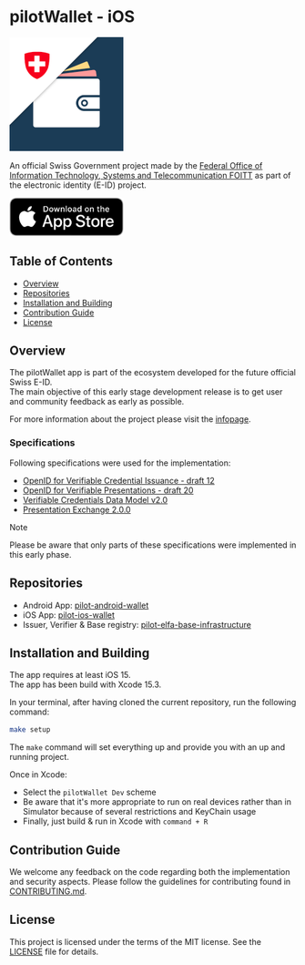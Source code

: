 # pilotWallet - iOS

<div align="left">
<img src="./Resources/pilotWalletLogo.png?raw=true" width="200" />
</div>

An official Swiss Government project made by the [Federal Office of Information Technology, Systems and Telecommunication FOITT](https://www.bit.admin.ch/)
as part of the electronic identity (E-ID) project.

<div align="left">
<a href='https://apps.apple.com/app/id6478277720' target='_blank'>
<img alt='Download on the App Store' src='./Resources/downloadOnAppStoreLogo.png?raw=true' width="200" />
</a>
</div>

## Table of Contents

- [Overview](#overview)
- [Repositories](#repositories)
- [Installation and Building](#installation-and-building)
- [Contribution Guide](#contribution-guide)
- [License](#license)


## Overview

The pilotWallet app is part of the ecosystem developed for the future official Swiss E-ID.<br/>
The main objective of this early stage development release is to get user and community feedback as early as possible.<br/>

For more information about the project please visit the [infopage](https://github.com/e-id-admin/eidch-pilot-elfa-base-infrastructure?tab=readme-ov-file#project-context).

### Specifications

Following specifications were used for the implementation:

- [OpenID for Verifiable Credential Issuance - draft 12](https://openid.net/specs/openid-4-verifiable-credential-issuance-1_0-12.html)
- [OpenID for Verifiable Presentations - draft 20](https://openid.net/specs/openid-4-verifiable-presentations-1_0-20.html)
- [Verifiable Credentials Data Model v2.0](https://www.w3.org/TR/vc-data-model-2.0/)
- [Presentation Exchange 2.0.0](https://identity.foundation/presentation-exchange/spec/v2.0.0/)

> [!NOTE]
> Please be aware that only parts of these specifications were implemented in this early phase.


## Repositories

* Android App: [pilot-android-wallet](https://github.com/e-id-admin/eidch-pilot-android-wallet)
* iOS App: [pilot-ios-wallet](https://github.com/e-id-admin/eidch-pilot-ios-wallet)
* Issuer, Verifier & Base registry: [pilot-elfa-base-infrastructure](https://github.com/e-id-admin/eidch-pilot-elfa-base-infrastructure)


## Installation and Building

The app requires at least iOS 15.<br/>
The app has been build with Xcode 15.3.

In your terminal, after having cloned the current repository, run the following command:

```bash
make setup
```

The `make` command will set everything up and provide you with an up and running project.

Once in Xcode:
- Select the `pilotWallet Dev` scheme
- Be aware that it's more appropriate to run on real devices rather than in Simulator because of several restrictions and KeyChain usage
- Finally, just build & run in Xcode with `command + R`


## Contribution Guide

We welcome any feedback on the code regarding both the implementation and security aspects. Please follow the guidelines for contributing found in [CONTRIBUTING.md](./CONTRIBUTING.md).

## License

This project is licensed under the terms of the MIT license. See the [LICENSE](LICENSE) file for details.
